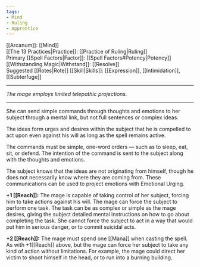 ```yaml
---
tags:
- Mind
- Ruling
- Apprentice
---
```


[[Arcanum]]: [[Mind]]\
[[The 13 Practices|Practice]]: [[Practice of Ruling|Ruling]]\
Primary [[Spell Factors|Factor]]: [[Spell Factors#Potency|Potency]]\
[[Withstanding Magic|Withstand]]: [[Resolve]]\
Suggested [[Rotes|Rote]] [[Skill|Skills]]: [[Expression]], [[Intimidation]], [[Subterfuge]]

---

_The mage employs limited telepathic projections._

---

She can send simple commands through thoughts and emotions to her subject through a mental link, but not full sentences or complex ideas.

The ideas form urges and desires within the subject that he is compelled to act upon even against his will as long as the spell remains active.

The commands must be simple, one-word orders — such as to sleep, eat, sit, or defend. The intention of the command is sent to the subject along with the thoughts and emotions.

The subject knows that the ideas are not originating from himself, though he does not necessarily know where they are coming from. These communications can be used to project emotions with Emotional Urging.

**+1 [[Reach]]:** The mage is capable of taking control of her subject, forcing him to take actions against his will. The mage can force the subject to perform one task. The task can be as complex or simple as the mage desires, giving the subject detailed mental instructions on how to go about completing the task. She cannot force the subject to act in a way that would put him in serious danger, or to commit suicidal acts.

**+2 [[Reach]]:** The mage must spend one [[Mana]] when casting the spell. As with +1[[Reach]] above, but the mage can force her subject to take any kind of action without limitations. For example, the mage could direct her victim to shoot himself in the head, or to run into a burning building.